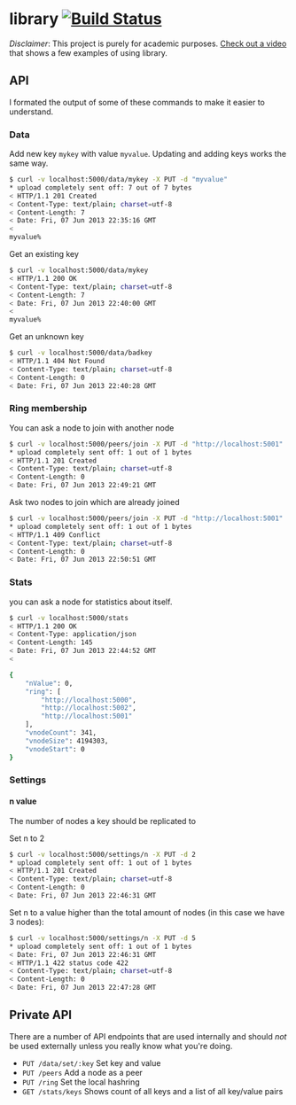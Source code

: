 # library [![Build Status](https://travis-ci.org/benmills/library.png?branch=master)](https://travis-ci.org/benmills/library)

*Disclaimer*: This project is purely for academic purposes. [Check out a video](http://www.youtube.com/watch?v=Zb8b4zh0BEg) that shows a few examples of using library.

## API

I formated the output of some of these commands to make it easier to understand.

### Data

Add new key `mykey` with value `myvalue`. Updating and adding keys works the same way.
```bash
$ curl -v localhost:5000/data/mykey -X PUT -d "myvalue"
* upload completely sent off: 7 out of 7 bytes
< HTTP/1.1 201 Created
< Content-Type: text/plain; charset=utf-8
< Content-Length: 7
< Date: Fri, 07 Jun 2013 22:35:16 GMT
<
myvalue%
```

Get an existing key
```bash
$ curl -v localhost:5000/data/mykey
< HTTP/1.1 200 OK
< Content-Type: text/plain; charset=utf-8
< Content-Length: 7
< Date: Fri, 07 Jun 2013 22:40:00 GMT
<
myvalue%
```

Get an unknown key
```bash
$ curl -v localhost:5000/data/badkey
< HTTP/1.1 404 Not Found
< Content-Type: text/plain; charset=utf-8
< Content-Length: 0
< Date: Fri, 07 Jun 2013 22:40:28 GMT
```

### Ring membership

You can ask a node to join with another node
```bash
$ curl -v localhost:5000/peers/join -X PUT -d "http://localhost:5001"
* upload completely sent off: 1 out of 1 bytes
< HTTP/1.1 201 Created
< Content-Type: text/plain; charset=utf-8
< Content-Length: 0
< Date: Fri, 07 Jun 2013 22:49:21 GMT
```

Ask two nodes to join which are already joined
```bash
$ curl -v localhost:5000/peers/join -X PUT -d "http://localhost:5001"
* upload completely sent off: 1 out of 1 bytes
< HTTP/1.1 409 Conflict
< Content-Type: text/plain; charset=utf-8
< Content-Length: 0
< Date: Fri, 07 Jun 2013 22:50:51 GMT
```

### Stats

you can ask a node for statistics about itself.
```bash
$ curl -v localhost:5000/stats
< HTTP/1.1 200 OK
< Content-Type: application/json
< Content-Length: 145
< Date: Fri, 07 Jun 2013 22:44:52 GMT
<

{
    "nValue": 0,
    "ring": [
        "http://localhost:5000",
        "http://localhost:5002",
        "http://localhost:5001"
    ],
    "vnodeCount": 341,
    "vnodeSize": 4194303,
    "vnodeStart": 0
}
```

### Settings

#### n value
The number of nodes a key should be replicated to

Set n to 2
```bash
$ curl -v localhost:5000/settings/n -X PUT -d 2
* upload completely sent off: 1 out of 1 bytes
< HTTP/1.1 201 Created
< Content-Type: text/plain; charset=utf-8
< Content-Length: 0
< Date: Fri, 07 Jun 2013 22:46:31 GMT
```

Set n to a value higher than the total amount of nodes (in this case we have 3 nodes):
```bash
$ curl -v localhost:5000/settings/n -X PUT -d 5
* upload completely sent off: 1 out of 1 bytes
< Date: Fri, 07 Jun 2013 22:46:31 GMT
< HTTP/1.1 422 status code 422
< Content-Type: text/plain; charset=utf-8
< Content-Length: 0
< Date: Fri, 07 Jun 2013 22:47:28 GMT
```

## Private API

There are a number of API endpoints that are used internally and should *not* be used externally unless you really know what you're doing. 

* `PUT /data/set/:key` Set key and value
* `PUT /peers` Add a node as a peer
* `PUT /ring` Set the local hashring
* `GET /stats/keys` Shows count of all keys and a list of all key/value pairs
